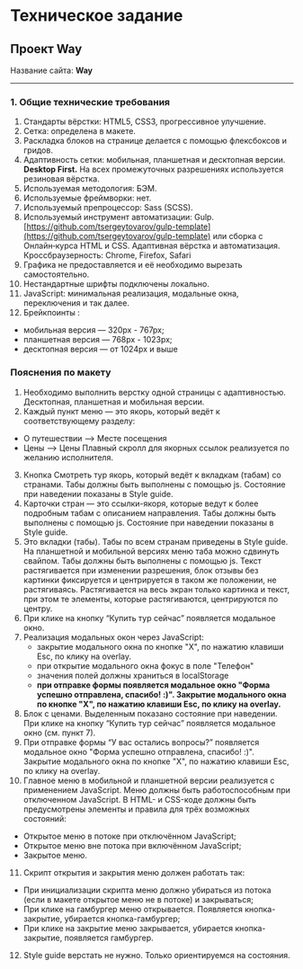 # Техническое задание

## Проект Way

Название сайта: **Way**

---

### 1. Общие технические требования
1. Стандарты вёрстки: HTML5, CSS3, прогрессивное улучшение.
2. Сетка: определена в макете.
3. Раскладка блоков на странице делается с помощью флексбоксов и гридов.
4. Адаптивность сетки: мобильная, планшетная и десктопная версии. **Desktop First.** На всех промежуточных разрешениях используется резиновая вёрстка.
5. Используемая методология: БЭМ.
6. Используемые фреймворки: нет.
7. Используемый препроцессор: Sass (SCSS).
8. Используемый инструмент автоматизации: Gulp. [https://github.com/tsergeytovarov/gulp-template](https://github.com/tsergeytovarov/gulp-template) или сборка с Онлайн‑курса HTML и CSS. Адаптивная вёрстка и автоматизация. Кроссбраузерность: Chrome, Firefox, Safari
9. Графика не предоставляется и её необходимо вырезать самостоятельно.
10. Нестандартные шрифты подключены локально.
11. JavaScript: минимальная реализация, модальные окна, переключения и так далее.
12. Брейкпоинты :
  - мобильная версия — 320px - 767px;
  - планшетная версия — 768px - 1023px;
  - десктопная версия — от 1024px и выше

### **Пояснения по макету**

1. Необходимо выполнить верстку одной страницы с адаптивностью. Десктопная, планшетная и мобильная версии.
2. Каждый пункт меню — это якорь, который ведёт к соответствующему разделу:
  - О путешествии —> Месте посещения
  - Цены —> Цены
  Плавный скролл для якорных ссылок реализуется по желанию исполнителя.
3. Кнопка Смотреть тур якорь, который ведёт к вкладкам (табам) со странами. Табы должны быть выполнены с помощью js. Состояние при наведении показаны в Style guide.
4. Карточки стран — это ссылки-якоря, которые ведут к более подробным табам с описанием направления. Табы должны быть выполнены с помощью js. Состояние при наведении показаны в Style guide.
5. Это вкладки (табы). Табы по всем странам приведены в Style guide. На планшетной и мобильной версиях меню таба можно сдвинуть свайпом. Табы должны быть выполнены с помощью js.  Текст растягивается при изменении разрешения, блок отзывы без картинки фиксируется и центрируется в таком же положении, не растягиваясь. Растягивается на весь экран только картинка и текст, при этом те элементы, которые растягиваются, центрируются по центру.
6. При клике на кнопку “Купить тур сейчас” появляется модальное окно.
7. Реализация модальных окон через JavaScript:
    - закрытие модального окна по кнопке "Х", по нажатию клавиши Esc, по клику на overlay.
    - при открытие модального окна фокус в поле "Телефон"
    - значения полей должны храниться в localStorage
    - **при отправке формы появляется модальное окно "Форма успешно отправлена, спасибо! :)". Закрытие модального окна по кнопке "Х", по нажатию клавиши Esc, по клику на overlay.**
8. Блок с ценами. Выделенным показано состояние при наведении. При клике на кнопку “Купить тур сейчас” появляется модальное окно (см. пункт 7).
9. При отправке формы “У вас остались вопросы?” появляется модальное окно "Форма успешно отправлена, спасибо! :)". Закрытие модального окна по кнопке "Х", по нажатию клавиши Esc, по клику на overlay.
10. Главное меню в мобильной и планшетной версии реализуется с применением JavaScript. Меню должны быть работоспособным при отключенном JavaScript.
  В HTML- и CSS-коде должны быть предусмотрены элементы и правила для трёх возможных состояний:
  - Открытое меню в потоке при отключённом JavaScript;
  - Открытое меню вне потока при включённом JavaScript;
  - Закрытое меню.
11. Скрипт открытия и закрытия меню должен работать так:
  - При инициализации скрипта меню должно убираться из потока (если в макете открытое меню не в потоке) и закрываться;
  - При клике на гамбургер меню открывается. Появляется кнопка-закрытие, убирается кнопка-гамбургер;
  - При клике на закрытие меню закрывается, убирается кнопка-закрытие, появляется гамбургер.
12. Style guide верстать не нужно. Только ориентируемся на состояния.
